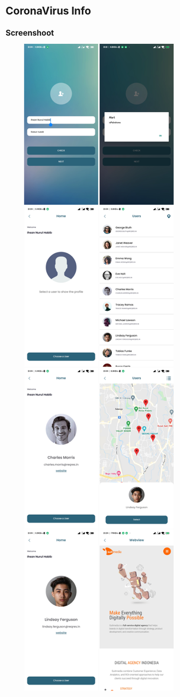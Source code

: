 # CoronaVirus Info

## Screenshoot
<div align="center">
    <img width="200" src="https://github.com/ihsaninh/AwsomeApp/blob/master/1.jpg">   
    <img width="200" src="https://github.com/ihsaninh/AwsomeApp/blob/master/2.jpg">  
    <img width="200" src="https://github.com/ihsaninh/AwsomeApp/blob/master/3.jpg">
    <img width="200" src="https://github.com/ihsaninh/AwsomeApp/blob/master/4.jpg">
    <img width="200" src="https://github.com/ihsaninh/AwsomeApp/blob/master/5.jpg">
    <img width="200" src="https://github.com/ihsaninh/AwsomeApp/blob/master/6.jpg">
    <img width="200" src="https://github.com/ihsaninh/AwsomeApp/blob/master/7.jpg">
    <img width="200" src="https://github.com/ihsaninh/AwsomeApp/blob/master/8.jpg">
</div>
